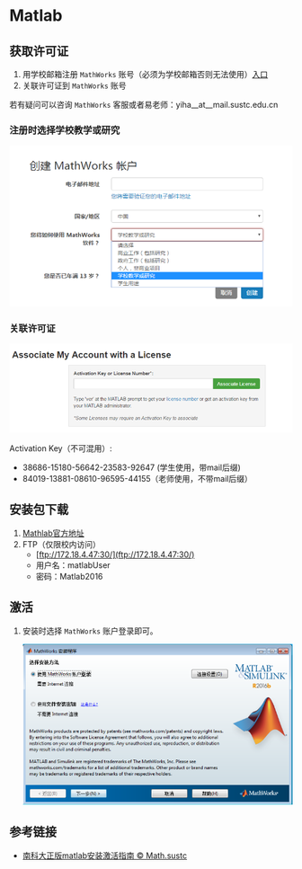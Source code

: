 # Matlab

## 获取许可证

1. 用学校邮箱注册 `MathWorks` 账号（必须为学校邮箱否则无法使用）[入口](https://ww2.mathworks.cn/login?uri=%2Fmwaccount%2F)
2. 关联许可证到 `MathWorks` 账号

若有疑问可以咨询 `MathWorks` 客服或者易老师：yiha\_\_at\_\_mail.sustc.edu.cn
 
### 注册时选择学校教学或研究

![fig](./matlab1.png)
 
### 关联许可证

![fig](./matlab2.png)

Activation Key（不可混用）: 
* 38686-15180-56642-23583-92647 (学生使用，带mail后缀)
* 84019-13881-08610-96595-44155（老师使用，不带mail后缀）

## 安装包下载

1. [Mathlab官方地址](https://cn.mathworks.com/downloads/web_downloads/download_release)
2. FTP（仅限校内访问）
    * [ftp://172.18.4.47:30/](ftp://172.18.4.47:30/)
    * 用户名：matlabUser 
    * 密码：Matlab2016
 
## 激活

1. 安装时选择 `MathWorks` 账户登录即可。

    ![fig](./matlab.png)

## 参考链接
* [南科大正版matlab安装激活指南 © Math.sustc](http://math.sustc.edu.cn/media/download_files/%E5%8D%97%E7%A7%91%E5%A4%A7%E6%AD%A3%E7%89%88matlab%E5%AE%89%E8%A3%85%E6%BF%80%E6%B4%BB%E6%8C%87%E5%8D%97.docx)